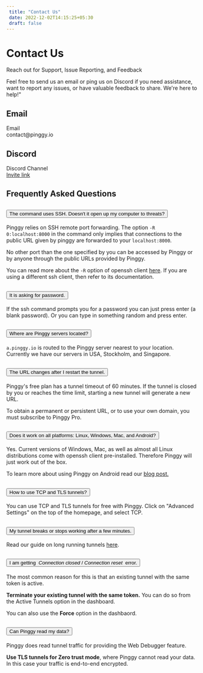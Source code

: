 ```yaml
---
 title: "Contact Us" 
 date: 2022-12-02T14:15:25+05:30 
 draft: false 
---
```


<div class="row" style="max-width: 800px; margin: 0 auto">
<div class="col-lg-12 col-md-12 mb-4">
<h1>Contact Us</h1>
<p>Reach out for Support, Issue Reporting, and Feedback

Feel free to send us an email or ping us on Discord if you need assistance, want to report any issues, or have valuable feedback to share. We're here to help!"</p>
</div>

<div class="col-lg-6 col-md-6">
  <div class="card p-4">
    <h2>Email</h2>
    <div class="d-flex flex-row bd-highlight justify-content-start">
        <div class="feature bg-primary bg-gradient text-white rounded-3 mb-3"><i class="bi bi-envelope"></i></div>
        <div class="px-2 bd-highlight">
        <div class="feature-name">Email</div>
        <div class="feature-description">contact@pinggy.io</div>
        </div>
    </div>
  </div>
</div>
<div class="col-lg-6 col-md-6">
  <div class="card p-4">
    <h2>Discord</h2>
    <div class="d-flex flex-row bd-highlight justify-content-start">
        <div class="feature bg-primary bg-gradient text-white rounded-3 mb-3"><i class="bi bi-discord"></i></div>
        <div class="px-2 bd-highlight">
        <div class="feature-name">Discord Channel <a href="https://discord.com/channels/1102248461149147159" target="_blank"> <i class="bi bi-arrow-up-right-square"></i></a></div>
        <div class="feature-description"><a href="https://discord.gg/KX5DpTs3xx" target="_blank">Invite link</a></div>
        </div>
    </div>
  </div>
</div>

<div class="row mt-4">
<div class="col-lg-12 col-md-12">
<div class="">
  <div id="my-reform"></div>
</div>
</div>
</div>
</div>

<section class="py-5 border-top" id="faq">
    <div class="container my-5">
        <div class="my-3 row justify-content-center">
            <div class="col-lg-12">
                <h2 class="mb-5 text-center fw-light">Frequently Asked Questions</h2>
            </div>
        </div>
        <div class="row justify-content-center">
            <div class="col-lg-8">
                <div class="accordion" id="accordionFaq">
                    <div class="accordion-item">
                        <h2 class="accordion-header" id="headingOne">
                            <button class="accordion-button collapsed" type="button" data-bs-toggle="collapse"
                                data-bs-target="#collapseOne" aria-expanded="false" aria-controls="collapseOne">
                                The command uses SSH. Doesn't it open up my computer to threats?
                            </button>
                        </h2>
                        <div id="collapseOne" class="accordion-collapse collapse" aria-labelledby="headingOne"
                            data-bs-parent="#accordionFaq">
                            <div class="accordion-body">
                                <p>
                                    Pinggy relies on SSH remote port forwarding. The option
                                    <code>-R 0:localhost:8000</code> in the command only implies that connections to
                                    the
                                    public URL given by pinggy are forwarded to your <code>localhost:8000</code>.
                                </p>
                                <p class="alert alert-dark bg-light bg-gradient">
                                    No other port than the one specified by you can be accessed by Pinggy or by
                                    anyone
                                    through the public URLs provided by Pinggy.
                                </p>
                                <p>
                                    You can read more about the <code>-R</code> option of openssh client <a
                                        href="https://man7.org/linux/man-pages/man1/ssh.1.html"
                                        target="_blank">here</a>. If you are using a different ssh client, then
                                    refer to
                                    its documentation.
                                </p>
                            </div>
                        </div>
                    </div>
                    <div class="accordion-item">
                        <h2 class="accordion-header" id="headingPassword">
                            <button class="accordion-button collapsed" type="button" data-bs-toggle="collapse"
                                data-bs-target="#collapsePassword" aria-expanded="false"
                                aria-controls="collapsePassword">
                                It is asking for password.
                            </button>
                        </h2>
                        <div id="collapsePassword" class="accordion-collapse collapse"
                            aria-labelledby="headingPassword" data-bs-parent="#accordionFaq">
                            <div class="accordion-body">
                                <p>
                                    If the ssh command prompts you for a password you can just press enter (a blank password). Or you can type in something random and press enter.
                                </p>
                            </div>
                        </div>
                    </div>
                    <div class="accordion-item">
                        <h2 class="accordion-header" id="headingServerLocation">
                            <button class="accordion-button collapsed" type="button" data-bs-toggle="collapse"
                                data-bs-target="#collapseServerLocation" aria-expanded="false"
                                aria-controls="collapseServerLocation">
                                Where are Pinggy servers located?
                            </button>
                        </h2>
                        <div id="collapseServerLocation" class="accordion-collapse collapse"
                            aria-labelledby="headingServerLocation" data-bs-parent="#accordionFaq">
                            <div class="accordion-body">
                                <p>
                                    <code>a.pinggy.io</code> is routed to the Pinggy server nearest to your location. Currently we have our servers in USA, Stockholm, and Singapore.
                                </p>
                            </div>
                        </div>
                    </div>
                    <div class="accordion-item">
                        <h2 class="accordion-header" id="headingTwo">
                            <button class="accordion-button collapsed" type="button" data-bs-toggle="collapse"
                                data-bs-target="#collapseTwo" aria-expanded="false" aria-controls="collapseTwo">
                                The URL changes after I restart the tunnel.
                            </button>
                        </h2>
                        <div id="collapseTwo" class="accordion-collapse collapse" aria-labelledby="headingTwo"
                            data-bs-parent="#accordionFaq">
                            <div class="accordion-body">
                                <p>Pinggy's free plan has a tunnel timeout of 60 minutes. If the tunnel is closed by
                                    you
                                    or reaches the time limit, starting a new tunnel will generate a new URL.</p>
                                <p>To obtain a permanent or persistent URL, or to use your own domain, you must
                                    subscribe to Pinggy Pro.</p>
                            </div>
                        </div>
                    </div>
                    <div class="accordion-item">
                        <h2 class="accordion-header" id="headingThree">
                            <button class="accordion-button collapsed" type="button" data-bs-toggle="collapse"
                                data-bs-target="#collapseThree" aria-expanded="false" aria-controls="collapseThree">
                                Does it work on all platforms: Linux, Windows, Mac, and Android?
                            </button>
                        </h2>
                        <div id="collapseThree" class="accordion-collapse collapse" aria-labelledby="headingThree"
                            data-bs-parent="#accordionFaq">
                            <div class="accordion-body">
                                <p>Yes. Current versions of Windows, Mac, as well as almost all Linux distributions
                                    come
                                    with openssh client pre-installed. Therefore Pinggy will just work out of the
                                    box.
                                </p>
                                <p>To learn more about using Pinggy on Android read our <a
                                        href="https://pinggy.io/blog/host_website_on_android/" target="_blank">blog
                                        post.</a></p>
                            </div>
                        </div>
                    </div>
                    <div class="accordion-item">
                        <h2 class="accordion-header" id="headingFour">
                            <button class="accordion-button collapsed" type="button" data-bs-toggle="collapse"
                                data-bs-target="#collapseFour" aria-expanded="false" aria-controls="collapseFour">
                                How to use TCP and TLS tunnels?
                            </button>
                        </h2>
                        <div id="collapseFour" class="accordion-collapse collapse" aria-labelledby="headingFour"
                            data-bs-parent="#accordionFaq">
                            <div class="accordion-body">
                                <p>You can use TCP and TLS tunnels for free with Pinggy. Click on "Advanced Settings" on the top of the homepage, and select TCP.</p>
                            </div>
                        </div>
                    </div>
                    <div class="accordion-item">
                        <h2 class="accordion-header" id="headingFive">
                            <button class="accordion-button collapsed" type="button" data-bs-toggle="collapse"
                                data-bs-target="#collapseFive" aria-expanded="false" aria-controls="collapseFive">
                                My tunnel breaks or stops working after a few minutes.
                            </button>
                        </h2>
                        <div id="collapseFive" class="accordion-collapse collapse" aria-labelledby="headingFive"
                            data-bs-parent="#accordionFaq">
                            <div class="accordion-body">
                                <p>Read our guide on long running tunnels <a
                                        href="https://pinggy.io/docs/guides/long_running_tunnels/"
                                        target="_blank">here</a>. </p>
                            </div>
                        </div>
                    </div>
                    <div class="accordion-item">
                        <h2 class="accordion-header" id="headingConnectionReset">
                            <button class="accordion-button collapsed" type="button" data-bs-toggle="collapse"
                                data-bs-target="#collapseConnectionReset" aria-expanded="false" aria-controls="collapseConnectionReset">
                                I am getting &nbsp;<em>Connection closed</em> / <em>Connection reset</em>&nbsp; error.
                            </button>
                        </h2>
                        <div id="collapseConnectionReset" class="accordion-collapse collapse" aria-labelledby="headingConnectionReset"
                            data-bs-parent="#accordionFaq">
                            <div class="accordion-body">
                                <p>The most common reason for this is that an existing tunnel with the same token is active.</p>
                                <p><b>Terminate your existing tunnel with the same token.</b> You can do so from the Active Tunnels option in the dashboard.</p>
                                <p>You can also use the <b>Force</b> option in the dashbaord.</p>
                            </div>
                        </div>
                    </div>
                    <div class="accordion-item">
                        <h2 class="accordion-header" id="headingSix">
                            <button class="accordion-button collapsed" type="button" data-bs-toggle="collapse"
                                data-bs-target="#collapseSix" aria-expanded="false" aria-controls="collapseSix">
                                Can Pinggy read my data?
                            </button>
                        </h2>
                        <div id="collapseSix" class="accordion-collapse collapse" aria-labelledby="headingSix"
                            data-bs-parent="#accordionFaq">
                            <div class="accordion-body">
                                <p>Pinggy does read tunnel traffic for providing the Web Debugger feature.</p>
                                <p><b>Use TLS tunnels for Zero trust mode</b>, where Pinggy cannot read your data. In this case your traffic is end-to-end encrypted.</p>
                            </div>
                        </div>
                    </div>
                </div>
            </div>
        </div>
    </div>
</section>


<script>window.Reform=window.Reform||function(){(Reform.q=Reform.q||[]).push(arguments)};</script>
<script id="reform-script" async src="https://embed.reform.app/v1/embed.js"></script>
<script>
    Reform('init', {
        url: 'https://forms.reform.app/DtpE3m/feedback/noRstj',
        target: '#my-reform',
        background: 'default',
    })
</script>
